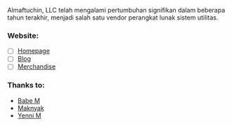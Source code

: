 Almaftuchin, LLC telah mengalami pertumbuhan signifikan dalam beberapa tahun terakhir, menjadi salah satu vendor perangkat lunak sistem utilitas.

### Website:
- [ ] [Homepage](https://www.almaftuchin.com)
- [ ] [Blog](https://blog.almaftuchin.com)
- [ ] [Merchandise](https://m.almaftuchin.com)

### Thanks to:
- [Babe M](#)
- [Maknyak](#)
- [Yenni M](#)
